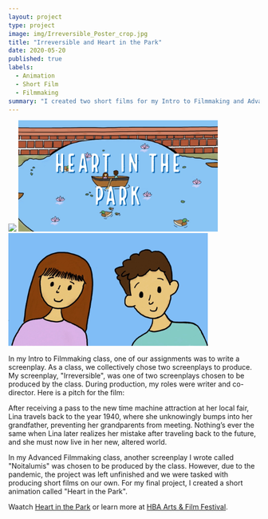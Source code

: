 ```yaml
---
layout: project
type: project
image: img/Irreversible_Poster_crop.jpg
title: "Irreversible and Heart in the Park"
date: 2020-05-20
published: true
labels:
  - Animation
  - Short Film
  - Filmmaking
summary: "I created two short films for my Intro to Filmmaking and Advanced Filmmaking classes in high school, which were screened at the Hawaii International Film Festival Student Showcase."
---
```


<div class="text-center p-4">
  <img width="400px" src="../img/Irreversible_Poster.jpg" class="img-thumbnail" >
  <img width="400px" src="../img/heart_in_the_park_title.png" class="img-thumbnail" >
  <img width="400px" src="../img/heart_in_the_park_still.png" class="img-thumbnail" >
</div>

In my Intro to Filmmaking class, one of our assignments was to write a screenplay. As a class, we collectively chose two screenplays to produce. My screenplay, "Irreversible", was one of two screenplays chosen to be produced by the class. During production, my roles were writer and co-director. Here is a pitch for the film: 

After receiving a pass to the new time machine attraction at her local fair, Lina travels back to the year 1940, where she unknowingly bumps into her grandfather, preventing her grandparents from meeting. Nothing’s ever the same when Lina later realizes her mistake after traveling back to the future, and she must now live in her new, altered world. 


In my Advanced Filmmaking class, another screenplay I wrote called "Noitalumis" was chosen to be produced by the class. However, due to the pandemic, the project was left unfinished and we were tasked with producing short films on our own. For my final project, I created a short animation called "Heart in the Park". 


Waatch [Heart in the Park](https://drive.google.com/file/d/1h3aIV6LaPFNxmV16-ipIA2YnXnZbj1-_/view?usp=sharing) or learn more at [HBA Arts & Film Festival](https://hbaaff.hba.net/about-hbaaff).
